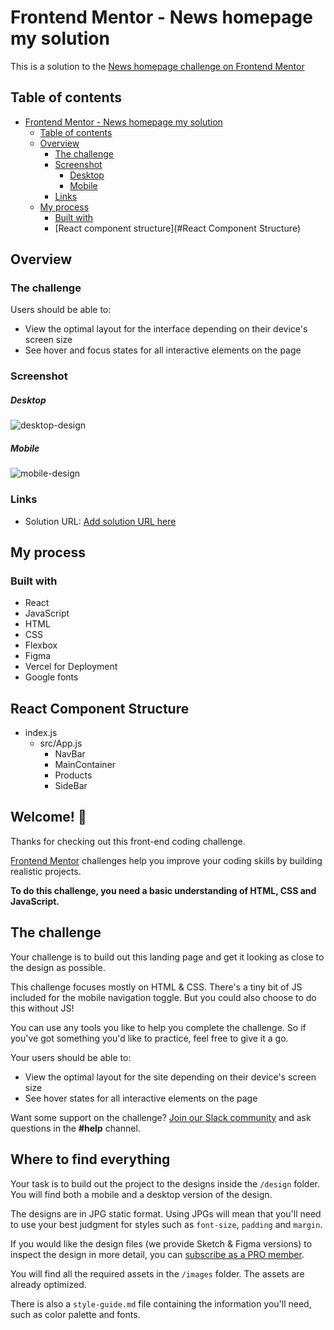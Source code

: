 # Frontend Mentor - News homepage my solution

This is a solution to the [News homepage challenge on Frontend Mentor](https://www.frontendmentor.io/solutions/newshomepage-igPKFvLkPr) 

## Table of contents

- [Frontend Mentor - News homepage my solution](#frontend-mentor---news-homepage-my-solution)
  - [Table of contents](#table-of-contents)
  - [Overview](#overview)
    - [The challenge](#the-challenge)
    - [Screenshot](#screenshot)
        - [Desktop](#desktop)
        - [Mobile](#mobile)
    - [Links](#links)
  - [My process](#my-process)
    - [Built with](#built-with)
    - [React component structure](#React Component Structure)

## Overview

### The challenge

Users should be able to:

- View the optimal layout for the interface depending on their device's screen size
- See hover and focus states for all interactive elements on the page

### Screenshot
##### Desktop
![desktop-design](/Design/desktop-design.jpg)
##### Mobile
![mobile-design](/Design/mobile-design.jpg)


### Links

- Solution URL: [Add solution URL here](https://news-website-react.vercel.app/)


## My process

### Built with

- React
- JavaScript
- HTML
- CSS
- Flexbox
- Figma
- Vercel for Deployment
- Google fonts

## React Component Structure
- index.js
    - src/App.js
        - NavBar
        - MainContainer
        - Products
        - SideBar

## Welcome! 👋

Thanks for checking out this front-end coding challenge.

[Frontend Mentor](https://www.frontendmentor.io) challenges help you improve your coding skills by building realistic projects.

**To do this challenge, you need a basic understanding of HTML, CSS and JavaScript.**

## The challenge

Your challenge is to build out this landing page and get it looking as close to the design as possible.

This challenge focuses mostly on HTML & CSS. There's a tiny bit of JS included for the mobile navigation toggle. But you could also choose to do this without JS!

You can use any tools you like to help you complete the challenge. So if you've got something you'd like to practice, feel free to give it a go.

Your users should be able to:

- View the optimal layout for the site depending on their device's screen size
- See hover states for all interactive elements on the page

Want some support on the challenge? [Join our Slack community](https://www.frontendmentor.io/slack) and ask questions in the **#help** channel.

## Where to find everything

Your task is to build out the project to the designs inside the `/design` folder. You will find both a mobile and a desktop version of the design.

The designs are in JPG static format. Using JPGs will mean that you'll need to use your best judgment for styles such as `font-size`, `padding` and `margin`.

If you would like the design files (we provide Sketch & Figma versions) to inspect the design in more detail, you can [subscribe as a PRO member](https://www.frontendmentor.io/pro).

You will find all the required assets in the `/images` folder. The assets are already optimized.

There is also a `style-guide.md` file containing the information you'll need, such as color palette and fonts.





